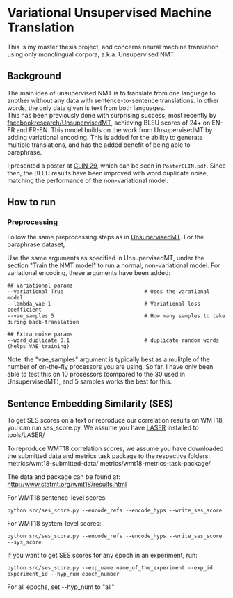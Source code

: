 # Variational Unsupervised Machine Translation

This is my master thesis project, and concerns neural machine translation using only monolingual corpora, a.k.a. Unsupervised NMT.

## Background
The main idea of unsupervised NMT is to translate from one language to another without any data with sentence-to-sentence translations. In other words, the only data given is text from both languages.  
This has been previously done with surprising success, most recently by [facebookresearch/UnsupervisedMT](https://github.com/facebookresearch/UnsupervisedMT), achieving BLEU scores of 24+ on EN-FR and FR-EN.
This model builds on the work from UnsupervisedMT by adding variational encoding. This is added for the ability to generate multiple translations, and has the added benefit of being able to paraphrase.

I presented a poster at [CLIN 29](https://www.let.rug.nl/clin29/), which can be seen in `PosterCLIN.pdf`. Since then, the BLEU results have been improved with word duplicate noise, matching the performance of the non-variational model.


## How to run

### Preprocessing
Follow the same preprocessing steps as in [UnsupervisedMT](https://github.com/facebookresearch/UnsupervisedMT).
For the paraphrase dataset, 

Use the same arguments as specified in UnsupervisedMT, under the section "Train the NMT model" to run a normal, non-variational model. For variational encoding, these arguments have been added:

```
## Variational params
--variational True                          # Uses the varational model
--lambda_vae 1                              # Variational loss coefficient
--vae_samples 5                             # How many samples to take during back-translation

## Extra noise params
--word_duplicate 0.1                        # duplicate random words (helps VAE training)
```

Note: the "vae_samples" argument is typically best as a mulitple of the number of on-the-fly processors you are using. So far, I have only been able to test this on 10 processors (compared to the 30 used in UnsupervisedMT), and 5 samples works the best for this. 


## Sentence Embedding Similarity (SES)
To get SES scores on a text or reproduce our correlation results on WMT18, you can run ses_score.py. We assume you have [LASER](https://github.com/facebookresearch/LASER) installed to tools/LASER/

To reproduce WMT18 correlation scores, we assume you have downloaded the submitted data and metrics task package to the respective folders:
metrics/wmt18-submitted-data/
metrics/wmt18-metrics-task-package/

The data and package can be found at: http://www.statmt.org/wmt18/results.html

For WMT18 sentence-level scores:
```
python src/ses_score.py --encode_refs --encode_hyps --write_ses_score
```
For WMT18 system-level scores:
```
python src/ses_score.py --encode_refs --encode_hyps --write_ses_score --sys_score
```



If you want to get SES scores for any epoch in an experiment, run:
```
python src/ses_score.py --exp_name name_of_the_experiment --exp_id experiment_id --hyp_num epoch_number
```
For all epochs, set --hyp_num to "all"
